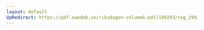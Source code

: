 ```yaml
---
layout: default
UpRedirect: https://pdf.swedeb.se/riksdagen-volumeG-pdf/199293/reg_199293/reg_199293_0163.pdf
---
```

